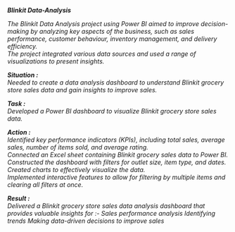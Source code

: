 ***Blinkit Data-Analysis***

*The Blinkit Data Analysis project using Power BI aimed to improve decision-making by analyzing key aspects of the business, such as sales performance, customer behaviour, inventory management, and delivery efficiency.  
The project integrated various data sources and used a range of visualizations to present insights.*

***Situation :***  
*Needed to create a data analysis dashboard to understand Blinkit grocery store sales data and gain insights to improve sales.*

***Task :***  
*Developed a Power BI dashboard to visualize Blinkit grocery store sales data.*

***Action :***  
*Identified key performance indicators (KPIs), including total sales, average sales, number of items sold, and average rating.  
Connected an Excel sheet containing Blinkit grocery sales data to Power BI.  
Constructed the dashboard with filters for outlet size, item type, and dates.  
Created charts to effectively visualize the data.  
Implemented interactive features to allow for filtering by multiple items and clearing all filters at once.*  

***Result :***  
*Delivered a Blinkit grocery store sales data analysis dashboard that provides valuable insights for :-
Sales performance analysis
Identifying trends
Making data-driven decisions to improve sales*

